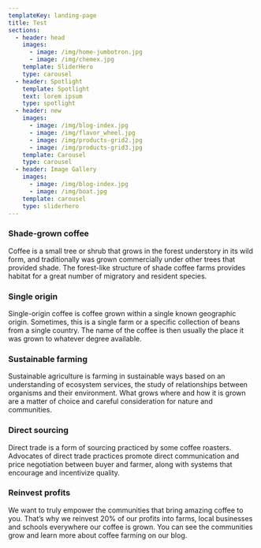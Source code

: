 ```yaml
---
templateKey: landing-page
title: Test
sections:
  - header: head
    images:
      - image: /img/home-jumbotron.jpg
      - image: /img/chemex.jpg
    template: SliderHero
    type: carousel
  - header: Spotlight
    template: Spotlight
    text: lorem ipsum
    type: spotlight
  - header: new
    images:
      - image: /img/blog-index.jpg
      - image: /img/flavor_wheel.jpg
      - image: /img/products-grid2.jpg
      - image: /img/products-grid3.jpg
    template: Carousel
    type: carousel
  - header: Image Gallery
    images:
      - image: /img/blog-index.jpg
      - image: /img/boat.jpg
    template: carousel
    type: sliderhero
---
```

### Shade-grown coffee
Coffee is a small tree or shrub that grows in the forest understory in its wild form, and traditionally was grown commercially under other trees that provided shade. The forest-like structure of shade coffee farms provides habitat for a great number of migratory and resident species.

### Single origin
Single-origin coffee is coffee grown within a single known geographic origin. Sometimes, this is a single farm or a specific collection of beans from a single country. The name of the coffee is then usually the place it was grown to whatever degree available.

### Sustainable farming
Sustainable agriculture is farming in sustainable ways based on an understanding of ecosystem services, the study of relationships between organisms and their environment. What grows where and how it is grown are a matter of choice and careful consideration for nature and communities.

### Direct sourcing
Direct trade is a form of sourcing practiced by some coffee roasters. Advocates of direct trade practices promote direct communication and price negotiation between buyer and farmer, along with systems that encourage and incentivize quality.

### Reinvest profits
We want to truly empower the communities that bring amazing coffee to you. That’s why we reinvest 20% of our profits into farms, local businesses and schools everywhere our coffee is grown. You can see the communities grow and learn more about coffee farming on our blog.
